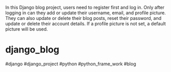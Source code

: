 In this Django blog project, users need to register first and log in. Only after logging in can they add or update their username, email, and profile picture. They can also update or delete their blog posts, reset their password, and update or delete their account details. If a profile picture is not set, a default picture will be used.

# django_blog
#django
#django_project
#python
#python_frame_work
#blog
